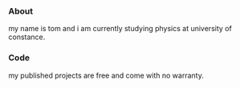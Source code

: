 ### About
my name is tom and i am currently studying physics at university of constance.

### Code
my published projects are free and come with no warranty. 
